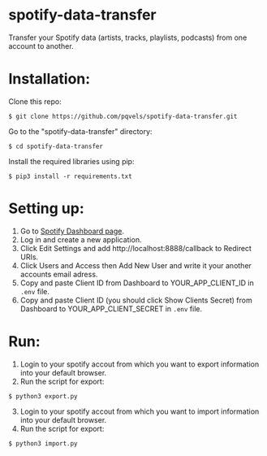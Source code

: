 # spotify-data-transfer
Transfer your Spotify data (artists, tracks, playlists, podcasts) from one account to another.
# Installation:
Clone this repo:
```
$ git clone https://github.com/pqvels/spotify-data-transfer.git
```
Go to the "spotify-data-transfer" directory:
```
$ cd spotify-data-transfer
```
Install the required libraries using pip:
```
$ pip3 install -r requirements.txt
```
# Setting up:
1. Go to [Spotify Dashboard page](https://developer.spotify.com/dashboard/).
2. Log in and create a new application.
3. Click Edit Settings and add http://localhost:8888/callback to Redirect URIs.
4. Click Users and Access then Add New User and write it your another accounts email adress.
5. Copy and paste Client ID from Dashboard to YOUR_APP_CLIENT_ID in `.env` file.
6. Copy and paste Client ID (you should click Show Clients Secret) from Dashboard to YOUR_APP_CLIENT_SECRET in `.env` file.
# Run:
1. Login to your spotify accout from which you want to export information into your default browser.
2. Run the script for export:
```
$ python3 export.py
```
3. Login to your spotify accout from which you want to import information into your default browser.
4. Run the script for export:
```
$ python3 import.py
```
